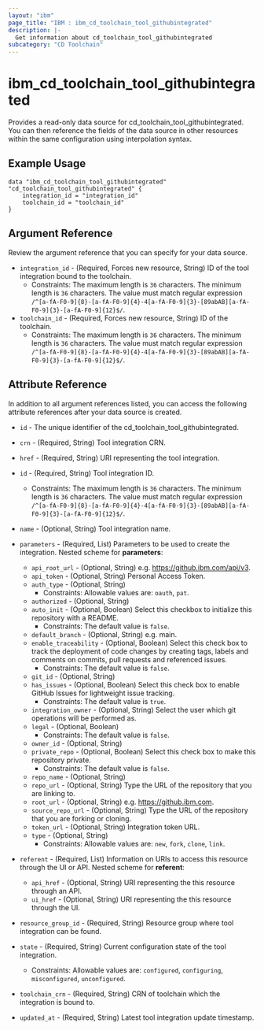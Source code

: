 ```yaml
---
layout: "ibm"
page_title: "IBM : ibm_cd_toolchain_tool_githubintegrated"
description: |-
  Get information about cd_toolchain_tool_githubintegrated
subcategory: "CD Toolchain"
---
```


# ibm_cd_toolchain_tool_githubintegrated

Provides a read-only data source for cd_toolchain_tool_githubintegrated. You can then reference the fields of the data source in other resources within the same configuration using interpolation syntax.

## Example Usage

```hcl
data "ibm_cd_toolchain_tool_githubintegrated" "cd_toolchain_tool_githubintegrated" {
	integration_id = "integration_id"
	toolchain_id = "toolchain_id"
}
```

## Argument Reference

Review the argument reference that you can specify for your data source.

* `integration_id` - (Required, Forces new resource, String) ID of the tool integration bound to the toolchain.
  * Constraints: The maximum length is `36` characters. The minimum length is `36` characters. The value must match regular expression `/^[a-fA-F0-9]{8}-[a-fA-F0-9]{4}-4[a-fA-F0-9]{3}-[89abAB][a-fA-F0-9]{3}-[a-fA-F0-9]{12}$/`.
* `toolchain_id` - (Required, Forces new resource, String) ID of the toolchain.
  * Constraints: The maximum length is `36` characters. The minimum length is `36` characters. The value must match regular expression `/^[a-fA-F0-9]{8}-[a-fA-F0-9]{4}-4[a-fA-F0-9]{3}-[89abAB][a-fA-F0-9]{3}-[a-fA-F0-9]{12}$/`.

## Attribute Reference

In addition to all argument references listed, you can access the following attribute references after your data source is created.

* `id` - The unique identifier of the cd_toolchain_tool_githubintegrated.
* `crn` - (Required, String) Tool integration CRN.

* `href` - (Required, String) URI representing the tool integration.

* `id` - (Required, String) Tool integration ID.
  * Constraints: The maximum length is `36` characters. The minimum length is `36` characters. The value must match regular expression `/^[a-fA-F0-9]{8}-[a-fA-F0-9]{4}-4[a-fA-F0-9]{3}-[89abAB][a-fA-F0-9]{3}-[a-fA-F0-9]{12}$/`.

* `name` - (Optional, String) Tool integration name.

* `parameters` - (Required, List) Parameters to be used to create the integration.
Nested scheme for **parameters**:
	* `api_root_url` - (Optional, String) e.g. https://github.ibm.com/api/v3.
	* `api_token` - (Optional, String) Personal Access Token.
	* `auth_type` - (Optional, String)
	  * Constraints: Allowable values are: `oauth`, `pat`.
	* `authorized` - (Optional, String)
	* `auto_init` - (Optional, Boolean) Select this checkbox to initialize this repository with a README.
	  * Constraints: The default value is `false`.
	* `default_branch` - (Optional, String) e.g. main.
	* `enable_traceability` - (Optional, Boolean) Select this check box to track the deployment of code changes by creating tags, labels and comments on commits, pull requests and referenced issues.
	  * Constraints: The default value is `false`.
	* `git_id` - (Optional, String)
	* `has_issues` - (Optional, Boolean) Select this check box to enable GitHub Issues for lightweight issue tracking.
	  * Constraints: The default value is `true`.
	* `integration_owner` - (Optional, String) Select the user which git operations will be performed as.
	* `legal` - (Optional, Boolean)
	  * Constraints: The default value is `false`.
	* `owner_id` - (Optional, String)
	* `private_repo` - (Optional, Boolean) Select this check box to make this repository private.
	  * Constraints: The default value is `false`.
	* `repo_name` - (Optional, String)
	* `repo_url` - (Optional, String) Type the URL of the repository that you are linking to.
	* `root_url` - (Optional, String) e.g. https://github.ibm.com.
	* `source_repo_url` - (Optional, String) Type the URL of the repository that you are forking or cloning.
	* `token_url` - (Optional, String) Integration token URL.
	* `type` - (Optional, String)
	  * Constraints: Allowable values are: `new`, `fork`, `clone`, `link`.

* `referent` - (Required, List) Information on URIs to access this resource through the UI or API.
Nested scheme for **referent**:
	* `api_href` - (Optional, String) URI representing the this resource through an API.
	* `ui_href` - (Optional, String) URI representing the this resource through the UI.

* `resource_group_id` - (Required, String) Resource group where tool integration can be found.

* `state` - (Required, String) Current configuration state of the tool integration.
  * Constraints: Allowable values are: `configured`, `configuring`, `misconfigured`, `unconfigured`.

* `toolchain_crn` - (Required, String) CRN of toolchain which the integration is bound to.

* `updated_at` - (Required, String) Latest tool integration update timestamp.

